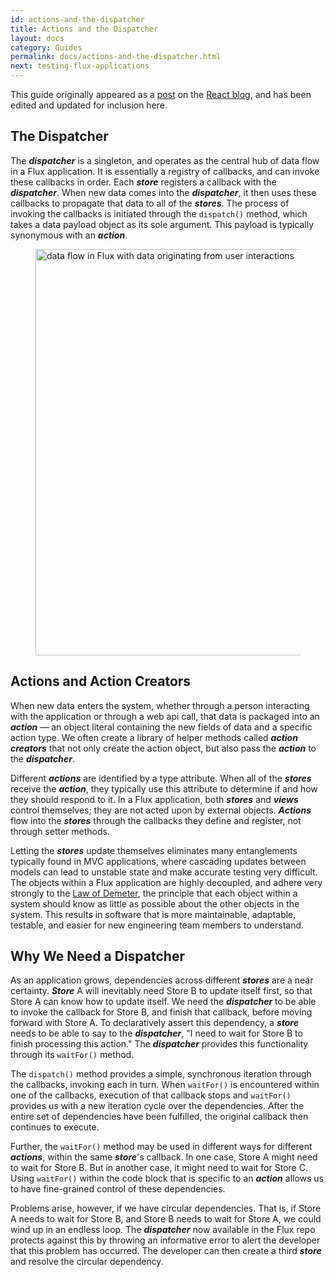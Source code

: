 ```yaml
---
id: actions-and-the-dispatcher
title: Actions and the Dispatcher
layout: docs
category: Guides
permalink: docs/actions-and-the-dispatcher.html
next: testing-flux-applications
---
```


This guide originally appeared as a [post](http://facebook.github.io/react/blog/2014/07/30/flux-actions-and-the-dispatcher.html) on the [React blog](http://facebook.github.io/react/blog/), and has been edited and updated for inclusion here.


The Dispatcher
--------------

The ___dispatcher___ is a singleton, and operates as the central hub of data flow in a Flux application. It is essentially a registry of callbacks, and can invoke these callbacks in order. Each ___store___ registers a callback with the ___dispatcher___. When new data comes into the ___dispatcher___, it then uses these callbacks to propagate that data to all of the ___stores___. The process of invoking the callbacks is initiated through the `dispatch()` method, which takes a data payload object as its sole argument. This payload is typically synonymous with an ___action___.

<figure class="diagram">
  <img src="/flux/img/flux-simple-f8-diagram-with-client-action-1300w.png" alt="data flow in Flux with data originating from user interactions" width=650 />
</figure>


Actions and Action Creators
---------------------------

When new data enters the system, whether through a person interacting with the application or through a web api call, that data is packaged into an ___action___ — an object literal containing the new fields of data and a specific action type. We often create a library of helper methods called ___action creators___ that not only create the action object, but also pass the ___action___ to the ___dispatcher___.

Different ___actions___ are identified by a type attribute. When all of the ___stores___ receive the ___action___, they typically use this attribute to determine if and how they should respond to it. In a Flux application, both ___stores___ and ___views___ control themselves; they are not acted upon by external objects. ___Actions___ flow into the ___stores___ through the callbacks they define and register, not through setter methods.

Letting the ___stores___ update themselves eliminates many entanglements typically found in MVC applications, where cascading updates between models can lead to unstable state and make accurate testing very difficult. The objects within a Flux application are highly decoupled, and adhere very strongly to the [Law of Demeter](http://en.wikipedia.org/wiki/Law_of_Demeter), the principle that each object within a system should know as little as possible about the other objects in the system. This results in software that is more maintainable, adaptable, testable, and easier for new engineering team members to understand.


Why We Need a Dispatcher
------------------------

As an application grows, dependencies across different ___stores___ are a near certainty. ___Store___ A will inevitably need Store B to update itself first, so that Store A can know how to update itself. We need the ___dispatcher___ to be able to invoke the callback for Store B, and finish that callback, before moving forward with Store A. To declaratively assert this dependency, a ___store___ needs to be able to say to the ___dispatcher___, "I need to wait for Store B to finish processing this action." The ___dispatcher___ provides this functionality through its `waitFor()` method.

The `dispatch()` method provides a simple, synchronous iteration through the callbacks, invoking each in turn. When `waitFor()` is encountered within one of the callbacks, execution of that callback stops and `waitFor()` provides us with a new iteration cycle over the dependencies. After the entire set of dependencies have been fulfilled, the original callback then continues to execute.

Further, the `waitFor()` method may be used in different ways for different ___actions___, within the same ___store___'s callback.  In one case, Store A might need to wait for Store B.  But in another case, it might need to wait for Store C.  Using `waitFor()` within the code block that is specific to an ___action___ allows us to have fine-grained control of these dependencies.

Problems arise, however, if we have circular dependencies. That is, if Store A needs to wait for Store B, and Store B needs to wait for Store A, we could wind up in an endless loop. The ___dispatcher___ now available in the Flux repo protects against this by throwing an informative error to alert the developer that this problem has occurred. The developer can then create a third ___store___ and resolve the circular dependency.